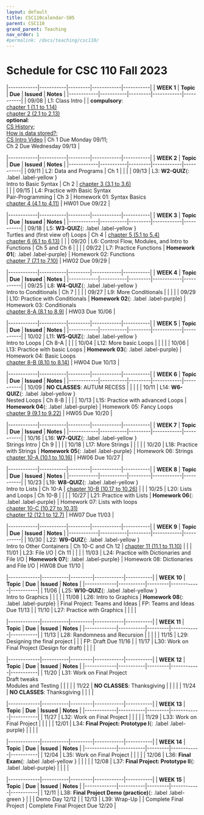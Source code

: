 ```yaml
---
layout: default
title: CSC110calendar-S05
parent: CSC110
grand_parent: Teaching
nav_order: 1
#permalink: /docs/teaching/csc110/
---
```



# Schedule for CSC 110 Fall 2023



|------------|-----------|---------|------------|-----------|
| **WEEK 1** | **Topic** | **Due** | **Issued** | **Notes** |
|------------|-----------|---------|------------|-----------|
| 09/08      | L1: Class Intro  |      | **compulsory**:<br>[chapter 1 (1.1 to 1.14)](https://runestone.academy/ns/books/published/thinkcspy/index.html)<br>[chapter 2 (2.1 to 2.13)](https://runestone.academy/ns/books/published/thinkcspy/index.html)<br>**optional**:<br>[CS History](historyOfComputing.html);<br>[How is data stored?](dataStorage.html);<br><a href="https://youtu.be/O5nskjZ_GoI" target="_blank">CS Intro Video</a> |  Ch 1 Due Monday 09/11;<br>Ch 2 Due Wednesday 09/13 |



|------------|-----------|---------|------------|-----------|
| **WEEK 2** | **Topic** | **Due** | **Issued** | **Notes** |
|------------|-----------|---------|------------|-----------|
| 09/11      | L2: Data and Programs  | Ch 1 |  |      |
| 09/13      | L3: **W2-QUIZ**{: .label .label-yellow }<br>Intro to Basic Syntax   | Ch 2 | [chapter 3 (3.1 to 3.6)](https://runestone.academy/ns/books/published/thinkcspy/index.html)<br> |      |
| 09/15      | L4: Practice with Basic Syntax <br> Pair-Programming  |   Ch 3   | Homework 01: Syntax Basics<br>[chapter 4 (4.1 to 4.11)](https://runestone.academy/ns/books/published/thinkcspy/index.html)  | HW01 Due 09/22   |



|------------|-----------|---------|------------|-----------|
| **WEEK 3** | **Topic** | **Due** | **Issued** | **Notes** |
|------------|-----------|---------|------------|-----------|
| 09/18      | L5: **W3-QUIZ**{: .label .label-yellow }<br>Turtles and (first view of) Loops | Ch 4  | [chapter 5 (5.1 to 5.4)](https://runestone.academy/ns/books/published/thinkcspy/index.html)<br>[chapter 6 (6.1 to 6.13)](https://runestone.academy/ns/books/published/thinkcspy/index.html) |    |
| 09/20      | L6: Control Flow, Modules, and Intro to Functions  |  Ch 5 and Ch 6   |     |    |
| 09/22      | L7: Practice Functions | **Homework 01**{: .label .label-purple}  | Homework 02: Functions<br>[chapter 7 (7.1 to 7.10)](https://runestone.academy/ns/books/published/thinkcspy/index.html)  | HW02 Due 09/29  |



|------------|-----------|---------|------------|-----------|
| **WEEK 4** | **Topic** | **Due** | **Issued** | **Notes** |
|------------|-----------|---------|------------|-----------|
| 09/25      | L8: **W4-QUIZ**{: .label .label-yellow }<br>Intro to Conditionals  | Ch 7   |    |     |
| 09/27      | L9: More Conditionals  |     |      |     |
| 09/29      | L10: Practice with Conditionals  | **Homework 02**{: .label .label-purple} | Homework 03: Conditionals<br>[chapter 8-A (8.1 to 8.9)](https://runestone.academy/ns/books/published/thinkcspy/index.html)  | HW03 Due 10/06   |



|------------|-----------|---------|------------|-----------|
| **WEEK 5** | **Topic** | **Due** | **Issued** | **Notes** |
|------------|-----------|---------|------------|-----------|
| 10/02      | L11: **W5-QUIZ**{: .label .label-yellow }<br>Intro to Loops	| Ch 8-A   |     |     |
| 10/04      | L12: More basic Loops      |    |    |    |
| 10/06      | L13: Practice with basic Loops    |  **Homework 03**{: .label .label-purple} | Homework 04:  Basic Loops<br>[chapter 8-B (8.10 to 8.14)](https://runestone.academy/ns/books/published/thinkcspy/index.html)     | HW04 Due 10/13   |



|------------|-----------|---------|------------|-----------|
| **WEEK 6** | **Topic** | **Due** | **Issued** | **Notes** |
|------------|-----------|---------|------------|-----------|
| 10/09      | **NO CLASSES**: AUTUM RECESS |  |  |  |
| 10/11      | L14: **W6-QUIZ**{: .label .label-yellow }<br>Nested Loops  |  Ch 8-B   |       |      |
| 10/13      | L15: Practice with advanced Loops | **Homework 04**{: .label .label-purple} | Homework 05: Fancy Loops<br>[chapter 9 (9.1 to 9.22)](https://runestone.academy/ns/books/published/thinkcspy/index.html) | HW05 Due 10/20 |



|------------|-----------|---------|------------|-----------|
| **WEEK 7** | **Topic** | **Due** | **Issued** | **Notes** |
|------------|-----------|---------|------------|-----------|
| 10/16      | L16: **W7-QUIZ**{: .label .label-yellow }<br>Strings Intro  |  Ch 9  |    |    |
| 10/18      | L17: More Strings  |    |    |     |
| 10/20      | L18: Practice with Strings    | **Homework 05**{: .label .label-purple}  | Homework 06: Strings<br>[chapter 10-A (10.1 to 10.16)](https://runestone.academy/ns/books/published/thinkcspy/index.html) | HW06 Due 10/27     |



|------------|-----------|---------|------------|-----------|
| **WEEK 8** | **Topic** | **Due** | **Issued** | **Notes** |
|------------|-----------|---------|------------|-----------|
| 10/23      | L19: **W8-QUIZ**{: .label .label-yellow }<br>Intro to Lists        | Ch 10-A | [chapter 10-B (10.17 to 10.26)](https://runestone.academy/ns/books/published/thinkcspy/index.html)  |      |
| 10/25      | L20: Lists and Loops       |  Ch 10-B   |            |      |
| 10/27      | L21: Practice with Lists   | **Homework 06**{: .label .label-purple} | Homework 07: Lists with loops<br>[chapter 10-C (10.27 to 10.31)](https://runestone.academy/ns/books/published/thinkcspy/index.html)<br>[chapter 12 (12.1 to 12.7)](https://runestone.academy/ns/books/published/thinkcspy/index.html)  | HW07 Due 11/03     |



|------------|-----------|---------|------------|-----------|
| **WEEK 9** | **Topic** | **Due** | **Issued** | **Notes** |
|------------|-----------|---------|------------|-----------|
| 10/30      | L22: **W9-QUIZ**{: .label .label-yellow }<br>Intro to Other Containers |  Ch 10-C and Ch 12 |  [chapter 11 (11.1 to 11.10)](https://runestone.academy/ns/books/published/thinkcspy/index.html) |       |
| 11/01      | L23: File I/O  |  Ch 11  |     |     |
| 11/03      | L24: Practice with Dictionaries and File I/O   | **Homework 07**{: .label .label-purple}  | Homework 08: Dictionaries and File I/O  | HW08 Due 11/10  |



|-------------|-----------|---------|------------|-----------|
| **WEEK 10** | **Topic** | **Due** | **Issued** | **Notes** |
|-------------|-----------|---------|------------|-----------|
| 11/06       | L25: **W10-QUIZ**{: .label .label-yellow }<br>Intro to Graphics  |   |   |   |
| 11/08       | L26: Intro to Graphics | **Homework 08**{: .label .label-purple}  | Final Project: Teams and Ideas | FP: Teams and Ideas Due 11/13 |
| 11/10       | L27: Practice with Graphics |   |   |    |




|-------------|-----------|---------|------------|-----------|
| **WEEK 11** | **Topic** | **Due** | **Issued** | **Notes** |
|-------------|-----------|---------|------------|-----------|
| 11/13       | L28: Randomness and Recursion |   |    |    |
| 11/15       | L29: Designing the final project  |   |  | FP: Draft Due 11/16 |
| 11/17       | L30: Work on Final Project (Design for draft) |   |    |    |

<!-- **FP: Teams and Ideas**{: .label .label-purple} -->


|-------------|-----------|---------|------------|-----------|
| **WEEK 12** | **Topic** | **Due** | **Issued** | **Notes** |
|-------------|-----------|---------|------------|-----------|
| 11/20       | L31: Work on Final Project<br>Draft tweaks<br>Modules and Testing  |  |  |  |
| 11/22       | **NO CLASSES**:  Thanksgiving  |     |     |     |
| 11/24       | **NO CLASSES**:  Thanksgiving  |     |     |     |

<!-- **Final Project: Draft**{: .label .label-purple} -->

|-------------|-----------|---------|------------|-----------|
| **WEEK 13** | **Topic** | **Due** | **Issued** | **Notes** |
|-------------|-----------|---------|------------|-----------|
| 11/27       | L32: Work on Final Project  |  |  |  |
| 11/29       | L33: Work on Final Project  |     |     |     |
| 12/01       | L34: **Final Project: Prototype I**{: .label .label-purple}  |     |     |     | 

<!-- **Final Project: Functions and Tests**{: .label .label-purple} -->


|-------------|-----------|---------|------------|-----------|
| **WEEK 14** | **Topic** | **Due** | **Issued** | **Notes** |
|-------------|-----------|---------|------------|-----------|
| 12/04       | L35: Work on Final Project  |     |     |     |
| 12/06       | L36: **Final Exam**{: .label .label-yellow }  |     |     |     |
| 12/08       | L37: **Final Project: Prototype II**{: .label .label-purple}   |      |  |  |



|-------------|-----------|---------|------------|-----------|
| **WEEK 15** | **Topic** | **Due** | **Issued** | **Notes** |
|-------------|-----------|---------|------------|-----------|
| 12/11       | L38: **Final Project Demo (practice)**{: .label .label-green }  |  |  | Demo Day 12/12 |
| 12/13       | L39: Wrap-Up  |      |   Complete Final Project   |  Complete Final Project Due 12/20    |

